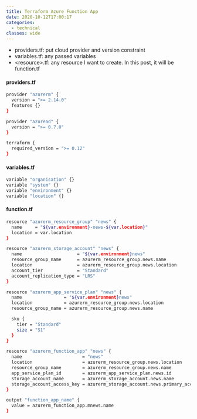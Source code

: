 ```yaml
---
title: Terraform Azure Function App
date: 2020-10-12T17:00:17
categories:
  - technical
classes: wide
---
```



* providers.tf: put cloud provider and version constraint
* variables.tf: any passed variables
* &lt;resource&gt;.tf: any resource I want to create. In this post, it will be function.tf

#### providers.tf

```bash
provider "azurerm" {
  version = ">= 2.14.0"
  features {}
}

provider "azuread" {
  version = ">= 0.7.0"
}

terraform {
  required_version = ">= 0.12"
}
```

#### variables.tf

```bash
variable "organisation" {}
variable "system" {}
variable "environment" {}
variable "location" {}
```

#### function.tf

```bash
resource "azurerm_resource_group" "news" {
  name     = "${var.environment}-news-${var.location}"
  location = var.location
}

resource "azurerm_storage_account" "news" {
  name                     = "${var.environment}news"
  resource_group_name      = azurerm_resource_group.news.name
  location                 = azurerm_resource_group.news.location
  account_tier             = "Standard"
  account_replication_type = "LRS"
}

resource "azurerm_app_service_plan" "news" {
  name                = "${var.environment}news"
  location            = azurerm_resource_group.news.location
  resource_group_name = azurerm_resource_group.news.name

  sku {
    tier = "Standard"
    size = "S1"
  }
}

resource "azurerm_function_app" "news" {
  name                       = "news"
  location                   = azurerm_resource_group.news.location
  resource_group_name        = azurerm_resource_group.news.name
  app_service_plan_id        = azurerm_app_service_plan.news.id
  storage_account_name       = azurerm_storage_account.news.name
  storage_account_access_key = azurerm_storage_account.news.primary_access_key
}

output "function_app_name" {
  value = azurerm_function_app.mnews.name
}
```

